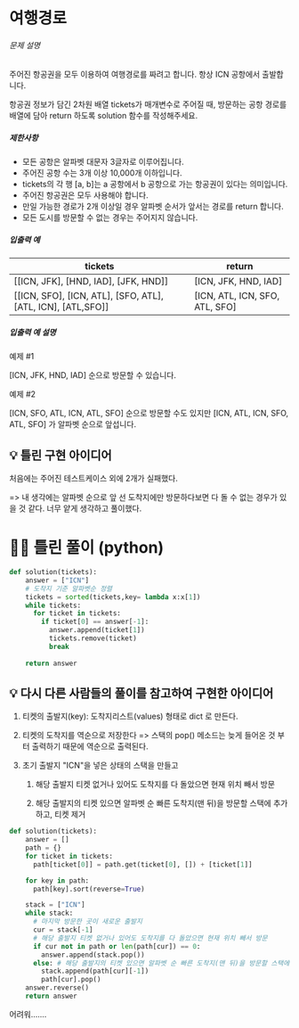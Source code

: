 # 여행경로

###### 문제 설명

주어진 항공권을 모두 이용하여 여행경로를 짜려고 합니다. 항상 ICN 공항에서 출발합니다.

항공권 정보가 담긴 2차원 배열 tickets가 매개변수로 주어질 때, 방문하는 공항 경로를 배열에 담아 return 하도록 solution 함수를 작성해주세요.

##### 제한사항

- 모든 공항은 알파벳 대문자 3글자로 이루어집니다.
- 주어진 공항 수는 3개 이상 10,000개 이하입니다.
- tickets의 각 행 [a, b]는 a 공항에서 b 공항으로 가는 항공권이 있다는 의미입니다.
- 주어진 항공권은 모두 사용해야 합니다.
- 만일 가능한 경로가 2개 이상일 경우 알파벳 순서가 앞서는 경로를 return 합니다.
- 모든 도시를 방문할 수 없는 경우는 주어지지 않습니다.

##### 입출력 예

| tickets                                                     | return                         |
| ----------------------------------------------------------- | ------------------------------ |
| [[ICN, JFK], [HND, IAD], [JFK, HND]]                        | [ICN, JFK, HND, IAD]           |
| [[ICN, SFO], [ICN, ATL], [SFO, ATL], [ATL, ICN], [ATL,SFO]] | [ICN, ATL, ICN, SFO, ATL, SFO] |

##### 입출력 예 설명

예제 #1

[ICN, JFK, HND, IAD] 순으로 방문할 수 있습니다.

예제 #2

[ICN, SFO, ATL, ICN, ATL, SFO] 순으로 방문할 수도 있지만 [ICN, ATL, ICN, SFO, ATL, SFO] 가 알파벳 순으로 앞섭니다.



## 💡 틀린 구현 아이디어

처음에는 주어진 테스트케이스 외에 2개가 실패했다. 

=> 내 생각에는 알파벳 순으로 앞 선 도착지에만 방문하다보면 다 돌 수 없는 경우가 있을 것 같다. 너무 얕게 생각하고 풀이했다.



# 🙆‍♀️ 틀린 풀이 (python)

```python
def solution(tickets):
    answer = ["ICN"]
    # 도착지 기준 알파벳순 정렬
    tickets = sorted(tickets,key= lambda x:x[1])
    while tickets:
      for ticket in tickets:
        if ticket[0] == answer[-1]:
          answer.append(ticket[1])
          tickets.remove(ticket)
          break
    
    return answer
```





## 💡 다시 다른 사람들의 풀이를 참고하여 구현한 아이디어

1. 티켓의 출발지(key): 도착지리스트(values) 형태로 dict 로 만든다.

2. 티켓의 도착지를 역순으로 저장한다 => 스택의 pop() 메소드는 늦게 들어온 것 부터 출력하기 때문에 역순으로 출력된다.

3. 초기 출발지 "ICN"을 넣은 상태의 스택을 만들고

   1. 해당 출발지 티켓 없거나 있어도 도착지를 다 돌았으면 현재 위치 빼서 방문

   2. 해당 출발지의 티켓 있으면 알파벳 순 빠른 도착지(맨 뒤)을 방문할 스택에 추가하고, 티켓 제거

      



```python
def solution(tickets):
    answer = []
    path = {}
    for ticket in tickets:
      path[ticket[0]] = path.get(ticket[0], []) + [ticket[1]]

    for key in path:
      path[key].sort(reverse=True)

    stack = ["ICN"]
    while stack:
      # 마지막 방문한 곳이 새로운 출발지
      cur = stack[-1] 
      # 해당 출발지 티켓 없거나 있어도 도착지를 다 돌았으면 현재 위치 빼서 방문
      if cur not in path or len(path[cur]) == 0: 
        answer.append(stack.pop())
      else: # 해당 출발지의 티켓 있으면 알파벳 순 빠른 도착지(맨 뒤)을 방문할 스택에 추가하고, 티켓 제거
        stack.append(path[cur][-1])
        path[cur].pop()
    answer.reverse()
    return answer
```



어려워.......